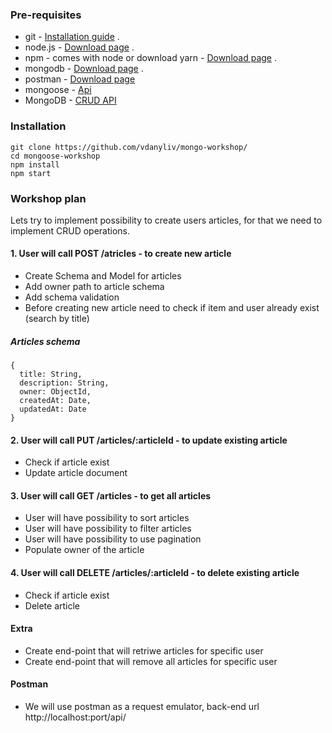 ### Pre-requisites
* git - [Installation guide](https://www.linode.com/docs/development/version-control/how-to-install-git-on-linux-mac-and-windows/) .  
* node.js - [Download page](https://nodejs.org/en/download/) .  
* npm - comes with node or download yarn - [Download page](https://yarnpkg.com/lang/en/docs/install) .  
* mongodb - [Download page](https://www.mongodb.com/download-center/community) .  
* postman - [Download page](https://www.getpostman.com/downloads/)
* mongoose - [Api](https://mongoosejs.com/docs/api.html)
* MongoDB - [CRUD API](https://docs.mongodb.com/manual/crud/index.html)

### Installation 
``` 
git clone https://github.com/vdanyliv/mongo-workshop/
cd mongoose-workshop
npm install
npm start
```
### Workshop plan
Lets try to implement possibility to create users articles, for that we need to implement CRUD operations.

#### 1. User will call POST /atricles - to create new article
  * Create Schema and Model for articles
  * Add owner path to article schema
  * Add schema validation
  * Before creating new article need to check if item and user already exist (search by title)

##### Articles schema
```
{
  title: String,
  description: String,
  owner: ObjectId,
  createdAt: Date,
  updatedAt: Date
}
```
#### 2. User will call PUT /articles/:articleId - to update existing article
  - Check if article exist
  - Update article document
#### 3. User will call GET /articles - to get all articles
  - User will have possibility to sort articles
  - User will have possibility to filter articles
  - User will have possibility to use pagination
  - Populate owner of the article
#### 4. User will call DELETE /articles/:articleId - to delete existing article
  - Check if article exist
  - Delete article
  
#### Extra
  - Create end-point that will retriwe articles for specific user
  - Create end-point that will remove all articles for specific user
  
#### Postman
- We will use postman as a request emulator, back-end url http://localhost:port/api/


